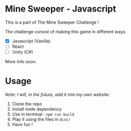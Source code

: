 # Mine Sweeper - Javascript

This is a part of The Mine Sweeper Challenge !

The challenge consist of making this game in different ways.

- [x] Javascript (Vanilla)
- [ ] React
- [ ] Unity (C#)

More Info soon.

# Usage

_Note: I will, in the future, add it into my own website._

1.  Clone the repo
2.  Install node dependency
3.  Use in terminal : `npm run build`
4.  Play it using the files in `dist/`
5.  Have fun !

